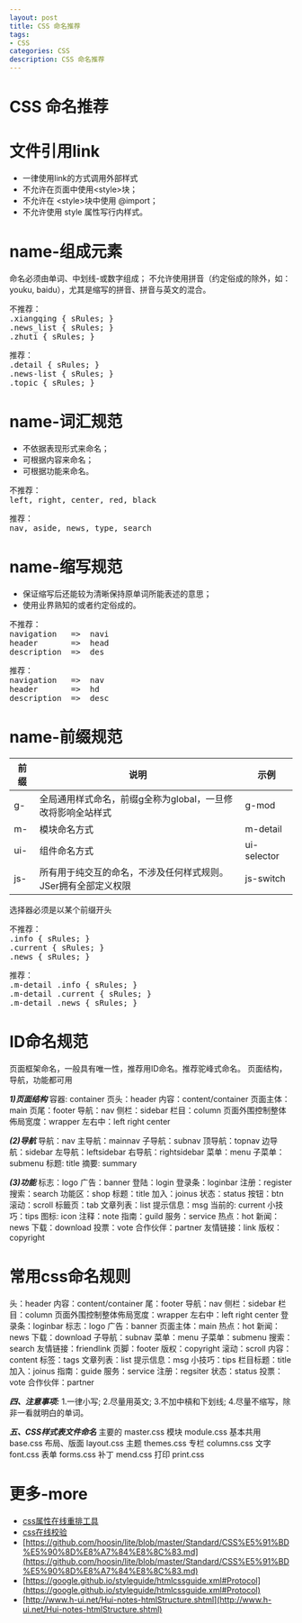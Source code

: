 ```yaml
---
layout: post
title: CSS 命名推荐
tags:
- CSS
categories: CSS
description: CSS 命名推荐
---
```

# CSS 命名推荐

# 文件引用link

- 一律使用link的方式调用外部样式
- 不允许在页面中使用&lt;style&gt;块；
- 不允许在 &lt;style&gt;块中使用 @import；
- 不允许使用 style 属性写行内样式。

# name-组成元素

命名必须由单词、中划线-或数字组成；
不允许使用拼音（约定俗成的除外，如：youku, baidu），尤其是缩写的拼音、拼音与英文的混合。

<pre class="badcode">
不推荐：
.xiangqing { sRules; }
.news_list { sRules; }
.zhuti { sRules; }
</pre>
<pre class="goodcode">
推荐：
.detail { sRules; }
.news-list { sRules; }
.topic { sRules; }
</pre>

# name-词汇规范
- 不依据表现形式来命名；
- 可根据内容来命名；
- 可根据功能来命名。

<pre class="badcode">
不推荐：
left, right, center, red, black
</pre>
<pre class="goodcode">
推荐：
nav, aside, news, type, search
</pre>

# name-缩写规范
- 保证缩写后还能较为清晰保持原单词所能表述的意思；
- 使用业界熟知的或者约定俗成的。

<pre class="badcode">
不推荐：
navigation   =>  navi
header       =>  head
description  =>  des
</pre>

<pre class="goodcode">
推荐：
navigation   =>  nav
header       =>  hd
description  =>  desc
</pre>

# name-前缀规范
前缀|说明|示例
---|---|---|
g-|全局通用样式命名，前缀g全称为global，一旦修改将影响全站样式|g-mod
m-|模块命名方式|m-detail
ui-|组件命名方式|ui-selector
js-|所有用于纯交互的命名，不涉及任何样式规则。JSer拥有全部定义权限|js-switch

选择器必须是以某个前缀开头

<pre class="badcode">
不推荐：
.info { sRules; }
.current { sRules; }
.news { sRules; }
</pre>

<pre class="goodcode">
推荐：
.m-detail .info { sRules; }
.m-detail .current { sRules; }
.m-detail .news { sRules; }
</pre>

# ID命名规范

页面框架命名，一般具有唯一性，推荐用ID命名。推荐驼峰式命名。
页面结构，导航，功能都可用

**_1)页面结构_**
容器: container 
页头：header 
内容：content/container 
页面主体：main 
页尾：footer 
导航：nav 
侧栏：sidebar 
栏目：column 
页面外围控制整体佈局宽度：wrapper 
左右中：left right center

**_(2)导航_**
导航：nav 
主导航：mainnav 
子导航：subnav 
顶导航：topnav 
边导航：sidebar 
左导航：leftsidebar 
右导航：rightsidebar 
菜单：menu 
子菜单：submenu 
标题: title 
摘要: summary

**_(3)功能_**
标志：logo 
广告：banner 
登陆：login 
登录条：loginbar 
注册：register 
搜索：search 
功能区：shop 
标题：title 
加入：joinus 
状态：status 
按钮：btn 
滚动：scroll 
标籤页：tab 
文章列表：list 
提示信息：msg 
当前的: current 
小技巧：tips 
图标: icon 
注释：note 
指南：guild 
服务：service 
热点：hot 
新闻：news 
下载：download 
投票：vote 
合作伙伴：partner 
友情链接：link 
版权：copyright

# 常用css命名规则
头：header 
内容：content/container 
尾：footer 
导航：nav 
侧栏：sidebar 
栏目：column 
页面外围控制整体佈局宽度：wrapper 
左右中：left right center 
登录条：loginbar 
标志：logo 
广告：banner 
页面主体：main 
热点：hot 
新闻：news 
下载：download 
子导航：subnav 
菜单：menu 
子菜单：submenu 
搜索：search 
友情链接：friendlink 
页脚：footer 
版权：copyright 
滚动：scroll 
内容：content 
标签：tags 
文章列表：list 
提示信息：msg 
小技巧：tips 
栏目标题：title 
加入：joinus 
指南：guide 
服务：service 
注册：regsiter 
状态：status 
投票：vote 
合作伙伴：partner


**_四、注意事项:_**
1.一律小写; 
2.尽量用英文; 
3.不加中槓和下划线; 
4.尽量不缩写，除非一看就明白的单词。

**_五、CSS样式表文件命名_**
主要的 master.css 
模块 module.css 
基本共用 base.css 
布局、版面 layout.css 
主题 themes.css 
专栏 columns.css 
文字 font.css 
表单 forms.css 
补丁 mend.css 
打印 print.css



# 更多-more
* [css属性在线重排工具](http://csscomb.com/online)
* [css在线校验](http://jigsaw.w3.org/css-validator/)
* [https://github.com/hoosin/lite/blob/master/Standard/CSS%E5%91%BD%E5%90%8D%E8%A7%84%E8%8C%83.md](https://github.com/hoosin/lite/blob/master/Standard/CSS%E5%91%BD%E5%90%8D%E8%A7%84%E8%8C%83.md)
* [https://google.github.io/styleguide/htmlcssguide.xml#Protocol](https://google.github.io/styleguide/htmlcssguide.xml#Protocol)
* [http://www.h-ui.net/Hui-notes-htmlStructure.shtml](http://www.h-ui.net/Hui-notes-htmlStructure.shtml)